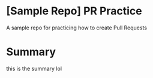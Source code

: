 # [Sample Repo] PR Practice
A sample repo for practicing how to create Pull Requests













# Summary 
this is the summary lol

